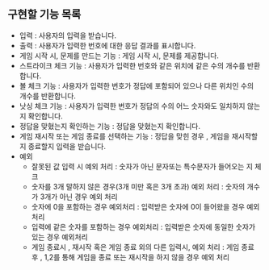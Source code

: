 ## 구현할 기능 목록
  - 입력 : 사용자의 입력을 받습니다.
  - 출력 : 사용자가 입력한 번호에 대한 응답 결과를 표시합니다.
  - 게임 시작 시, 문제를 만드는 기능 : 게임 시작 시, 문제를 제공합니다. 
  - 스트라이크 체크 기능 : 사용자가 입력한 번호와 같은 위치에 같은 수의 개수를 반환합니다.
  - 볼 체크 기능 : 사용자가 입력한 번호가 정답에 포함되어 있으나 다른 위치인 수의 개수를 반환합니다.
  - 낫싱 체크 기능 : 사용자가 입력한 번호가 정답의 수의 어느 숫자와도 일치하지 않는지 확인합니다.
  - 정답을 맞혔는지 확인하는 기능 : 정답을 맞혔는지 확인합니다.
  - 게임 재시작 또는 게임 종료를 선택하는 기능 : 정답을 맞힌 경우 , 게임을 재시작할 지 종료할지 입력을 받습니다.
  - 예외
    - 잘못된 값 입력 시 예외 처리 : 숫자가 아닌 문자또는 특수문자가 들어오는 지 체크 
    - 숫자를 3개 말하지 않은 경우(3개 미만 혹은 3개 초과) 예외 처리 : 숫자의 개수가 3개가 아닌 경우 예외 처리 
    - 숫자에 0을 포함하는 경우 예외처리 : 입력받은 숫자에 0이 들어왔을 경우 예외처리
    - 입력에 같은 숫자를 포함하는 경우 예외처리 : 입력받은 숫자에 동일한 숫자가 있는 경우 예외처리 
    - 게임 종료시 , 재시작 혹은 게임 종료 외의 다른 입력시, 예외 처리 : 게임 종료 후 , 1,2를 통해 게임을 종료 또는 재시작을 하지 않을 경우 예외 처리 
    